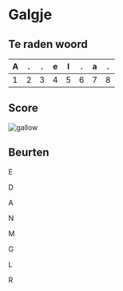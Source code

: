 # Galgje

## Te raden woord

| A   | .   | .   | e   | l   | .   | a   | .   |
| --- | --- | --- | --- | --- | --- | --- | --- |
| 1   | 2   | 3   | 4   | 5   | 6   | 7   | 8   |

## Score

![gallow](./images/6.png)

## Beurten

E

D

A

N

M

G

L

R
